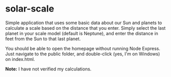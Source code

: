 # solar-scale

Simple application that uses some basic data about our Sun and planets to calculate a scale based on the distance that you enter.  Simply select the last planet in your scale model (default is Neptune), and enter the distance in feet from the Sun to that last planet.

You should be able to open the homepage without running Node Express.  Just navigate to the public folder, and double-click (yes, I'm on Windows) on index.html.

**Note:** I have not verified my calculations.